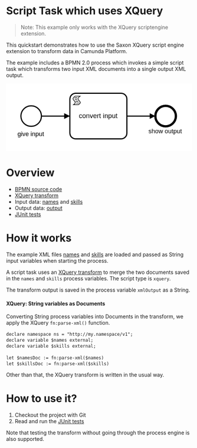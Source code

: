 # Script Task which uses XQuery

> Note: This example only works with the XQuery scriptengine extension. 

This quickstart demonstrates how to use the Saxon XQuery script engine extension to transform data in Camunda Platform.

The example includes a BPMN 2.0 process which invokes a simple script task which transforms two input XML documents into a single output XML output.

![XQuery Example Process][png]

# Overview

- [BPMN source code][bpmn]
- [XQuery transform][transform]
- Input data: [names] and [skills]
- Output data: [output]
- [JUnit tests][unit tests]

# How it works

The example XML files [names] and [skills] are loaded and passed as String input variables when starting the process. 

A script task uses an [XQuery transform][transform] to merge the two documents saved in the `names` and `skills` process variables. The script type is `xquery`.

The transform output is saved in the process variable `xmlOutput` as a String.

#### XQuery: String variables as Documents
Converting String process variables into Documents in the transform, we apply the XQuery `fn:parse-xml()` function. 

```xquery
declare namespace ns = "http://my.namespace/v1";
declare variable $names external;
declare variable $skills external;

let $namesDoc := fn:parse-xml($names)
let $skillsDoc := fn:parse-xml($skills)
```
Other than that, the XQuery transform is written in the usual way.

# How to use it?

1. Checkout the project with Git
2. Read and run the [JUnit tests][unit tests]

Note that testing the transform without going through the process engine is also supported.

[png]: src/main/resources/xquery-example.png
[bpmn]: src/main/resources/xquery-example.bpmn
[transform]: src/main/resources/org/camunda/bpm/example/xqueryexample/example.xquery
[skills]: src/main/resources/org/camunda/bpm/example/xqueryexample/example_skills.xml
[names]: src/main/resources/org/camunda/bpm/example/xqueryexample/example_names.xml
[output]: src/test/resources/expected_result.xml
[unit tests]: src/test/java/org/camunda/bpm/example/queryexample/XQueryExampleTest.java

